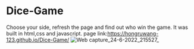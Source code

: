 # Dice-Game
Choose your side, refresh the page and find out who win the game. It was built in html,css and javascript.
page link:https://hongruwang-123.github.io/Dice-Game/
![Web capture_24-6-2022_215527_](https://user-images.githubusercontent.com/74997670/175753960-941cebb7-479e-4dde-a35e-9ff9e92c2367.jpeg)

